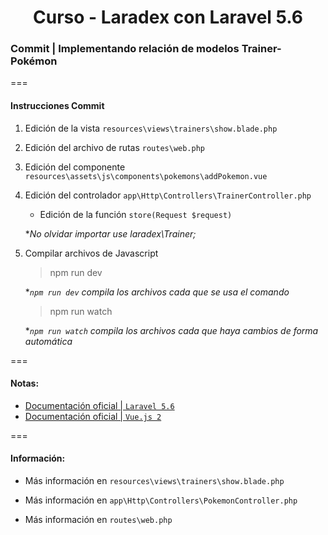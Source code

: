 
<!-- title -->
<h1 align="center">Curso - Laradex con Laravel 5.6</h1>
<!-- end title -->

<!-- commit name -->
### Commit | __Implementando relación de modelos Trainer-Pokémon__
<!-- end commit name -->
===
<!-- official documentation -->

<!-- end official documentation -->

<!-- commit instructions -->
#### Instrucciones Commit
1. Edición de la vista `resources\views\trainers\show.blade.php`
2. Edición del archivo de rutas `routes\web.php`
3. Edición del componente `resources\assets\js\components\pokemons\addPokemon.vue`
4. Edición del controlador `app\Http\Controllers\TrainerController.php`
   - Edición de la función `store(Request $request)`

   **No olvidar importar use laradex\Trainer;*
5. Compilar archivos de Javascript
   > npm run dev

   **`npm run dev` compila los archivos cada que se usa el comando*

   > npm run watch

   **`npm run watch` compila los archivos cada que haya cambios de forma automática*
<!-- end commit instructions -->
===
<!-- notes -->
#### Notas:
- [Documentación oficial | `Laravel 5.6`](https://laravel.com/docs/5.6)
- [Documentación oficial | `Vue.js 2`](https://vuejs.org/v2/guide/)
<!-- end notes -->
===
<!-- information -->
#### Información:
- Más información en `resources\views\trainers\show.blade.php`

- Más información en `app\Http\Controllers\PokemonController.php`

- Más información en `routes\web.php`
<!-- end information -->